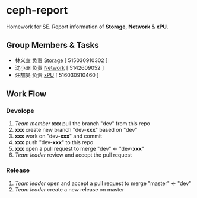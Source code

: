 ﻿# ceph-report
Homework for SE. Report information of **Storage**, **Network** & **xPU**.
## Group Members & Tasks
- 林义宣 负责 [Storage](./Storage.md) [ 515030910302 ]
- 沈小洲 负责 [Network](./network.md) [ 5142609052 ]
- 汪喆昊 负责 [xPU](./xPU.md) [ 516030910460 ]
## Work Flow
### Devolope
1. _Team member_ **xxx** pull the branch "dev" from this repo
2. **xxx** create new branch "dev-**xxx**" based on "dev"
3. **xxx** work on "dev-**xxx**" and commit
4. **xxx** push "dev-**xxx**" to this repo
5. **xxx** open a pull request to merge "dev" <- "dev-**xxx**"
6. _Team leader_ review and accept the pull request
### Release
1. _Team leader_ open and accept a pull request to merge "master" <- "dev"
2. _Team leader_ create a new release on master
